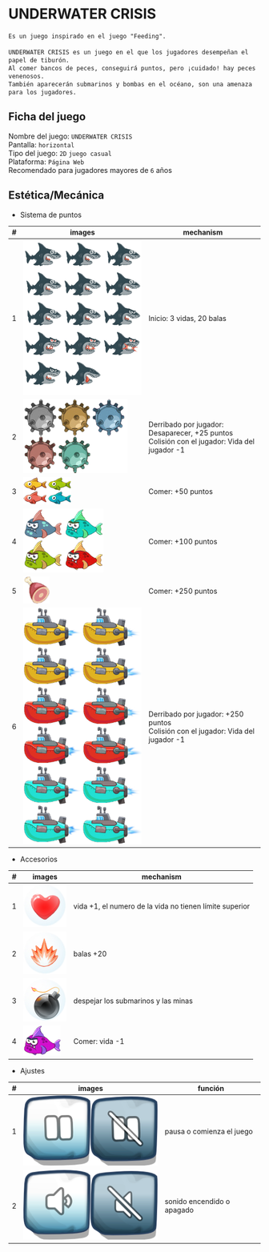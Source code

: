# UNDERWATER CRISIS
```
Es un juego inspirado en el juego "Feeding".  
  
UNDERWATER CRISIS es un juego en el que los jugadores desempeñan el papel de tiburón.  
Al comer bancos de peces, conseguirá puntos, pero ¡cuidado! hay peces venenosos.  
También aparecerán submarinos y bombas en el océano, son una amenaza para los jugadores.  
```
## Ficha del juego
  Nombre del juego: `UNDERWATER CRISIS`  
  Pantalla: `horizontal`  
  Tipo del juego: `2D` `juego casual`  
  Plataforma: `Página Web`  
  Recomendado para jugadores mayores de `6` años  

## Estética/Mecánica
- Sistema de puntos

|#|images|mechanism|
|---|---|----|
|1|![Player](https://github.com/ZHAOYANNI/DVI/blob/master/assets/images/shark-sheet0.png)|Inicio: 3 vidas, 20 balas|
|2|![Mina](https://github.com/ZHAOYANNI/DVI/blob/master/assets/images/bomb-sheet0.png)|Derribado por jugador: Desaparecer, +25 puntos<br>Colisión con el jugador: Vida del jugador -1|
|3|![Pez pequeño](https://github.com/ZHAOYANNI/DVI/blob/master/assets/images/smallfish-sheet0.png)|Comer: +50 puntos|
|4|![Pez grande](https://github.com/ZHAOYANNI/DVI/blob/master/assets/images/bigfish-sheet0.png)|Comer: +100 puntos|
|5|![Carne](https://github.com/ZHAOYANNI/DVI/blob/master/assets/images/meat-sheet0.png)|Comer: +250 puntos|
|6|![Submarino](https://github.com/ZHAOYANNI/DVI/blob/master/assets/images/submarino.png)|Derribado por jugador: +250 puntos<br>Colisión con el jugador: Vida del jugador -1|

- Accesorios

|#|images|mechanism|
|---|---|----|
|1|![Corazon](https://github.com/ZHAOYANNI/DVI/blob/master/assets/images/sharklife-sheet0.png)|vida +1, el numero de la vida no tienen límite superior|
|2|![Balas](https://github.com/ZHAOYANNI/DVI/blob/master/assets/images/fireballs-sheet0.png)|balas +20|
|3|![Bomba](https://github.com/ZHAOYANNI/DVI/blob/master/assets/images/superbomb-sheet0.png)|despejar los submarinos y las minas|
|4|![Pez peligro](https://github.com/ZHAOYANNI/DVI/blob/master/assets/images/bigfish-sheet2.png)|Comer: vida -1|

- Ajustes

|#|images|función|
|---|---|----|
|1|![Suspender](https://github.com/ZHAOYANNI/DVI/blob/master/assets/images/btnpause-sheet0.png)|pausa o comienza el juego|
|2|![Sonido](https://github.com/ZHAOYANNI/DVI/blob/master/assets/images/btnsound-sheet1.png)|sonido encendido o apagado|
